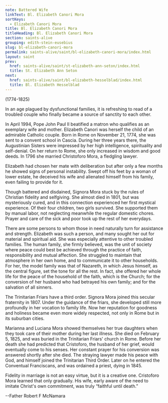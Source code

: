 ```yaml
---
note: Battered Wife
linkText: Bl. Elizabeth Canori Mora
sortKeys:
  - Elizabeth Canori Mora
title: Bl. Elizabeth Canori Mora
titleHeading: Bl. Elizabeth Canori Mora
section: saints-alive
grouping: edith-stein-eusebius
slug: bl-elizabeth-canori-mora
permalink: saints-alive/saint/bl-elizabeth-canori-mora/index.html
layout: saint
prev:
  href: saints-alive/saint/st-elizabeth-ann-seton/index.html
  title: St. Elizabeth Ann Seton
next:
  href: saints-alive/saint/bl-elizabeth-hesselblad/index.html
  title: Bl. Elizabeth Hesselblad
---
```

(1774-1825)

In an age plagued by dysfunctional families, it is refreshing to read of a troubled couple who finally became a source of sanctity to each other.

In April 1994, Pope John Paul II beatified a matron who qualifies as an exemplary wife and mother. Elizabeth Canori was herself the child of an admirable Catholic couple. Born in Rome on November 21, 1774, she was sent to a convent school in Cascia. During her three years there, the Augustinian Sisters were impressed by her high intelligence, spirituality and self-denial. On her return to Rome, she only increased in wisdom and good deeds. In 1796 she married Christoforo Mora, a fledgling lawyer.

Elizabeth had chosen her mate with deliberation but after only a few months he showed signs of personal instability. Swept off his feet by a woman of lower estate, he deceived his wife and alienated himself from his family, even failing to provide for it.

Though battered and disdained, Signora Mora stuck by the rules of Christian fidelity and selfgiving. She almost died in 1801, but was mysteriously cured, and in this connection experienced her first mystical experience. Of their four children, two girls survived. She supported them by manual labor, not neglecting meanwhile the regular domestic chores. Prayer and care of the sick and poor took up the rest of her everydays.

There are some persons to whom those in need naturally turn for assistance and strength. Elizabeth was such a person, and many sought her out for material and spiritual aid. She was especially attentive to other troubled families. The human family, she firmly believed, was the unit of society where peace could best be achieved through the practice of faith, responsibility and mutual affection. She struggled to maintain that atmosphere in her own home, and to communicate it to other households. For her, the model family was that of Nazareth, in which Jesus himself, as the central figure, set the tone for all the rest. In fact, she offered her whole life for the peace of the household of the faith, which is the Church; for the conversion of her husband who had betrayed his own family; and for the salvation of all sinners.

The Trinitarian Friars have a third order. Signora Mora joined this secular fraternity in 1807. Under the guidance of the friars, she developed still more profoundly in her vocation to family life. Now her reputation for goodness and holiness became even more widely respected, not only in Rome but in its suburban cities.

Marianna and Luciana Mora showed themselves her true daughters when they took care of their mother during her last illness. She died on February 5, 1825, and was buried in the Trinitarian Friars' church in Rome. Before her death she had predicted that Cristoforo, the husband of her grief, would eventually come to his senses. Her constant prayer for his conversion was answered shortly after she died. The straying lawyer made his peace with God, and himself joined the Trinitarian Third Order. Later on he entered the Conventual Franciscans, and was ordained a priest, dying in 1845.

Fidelity in marriage is not an easy virtue, but it is a creative one. Cristoforo Mora learned that only gradually. His wife, early aware of the need to imitate Christ's own commitment, was truly “faithful until death.”

\--Father Robert F McNamara